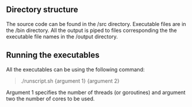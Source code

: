 Directory structure
--------------------
The source code can be found in the /src directory. Executable files are in the /bin directory. All the output is piped to files corresponding the the executable file names in the /output directory.

Running the executables
-----------------------
All the executables can be using the following command: 
> 	./runscript.sh {argument 1} {argument 2}

Argument 1 specifies the number of threads (or goroutines) and argument two the number of cores to be used.